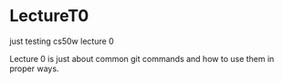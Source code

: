 # LectureT0
just testing cs50w lecture 0

Lecture 0 is just about common git commands and how to use them in proper ways.

